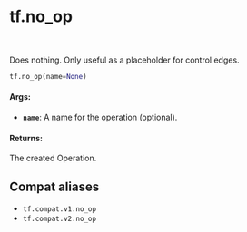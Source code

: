 <div itemscope itemtype="http://developers.google.com/ReferenceObject">
<meta itemprop="name" content="tf.no_op" />
<meta itemprop="path" content="Stable" />
</div>

# tf.no_op

<!-- Insert buttons and diff -->

<table class="tfo-notebook-buttons tfo-api" align="left">
</table>



Does nothing. Only useful as a placeholder for control edges.

``` python
tf.no_op(name=None)
```



<!-- Placeholder for "Used in" -->


#### Args:


* <b>`name`</b>: A name for the operation (optional).


#### Returns:

The created Operation.


## Compat aliases

* `tf.compat.v1.no_op`
* `tf.compat.v2.no_op`

